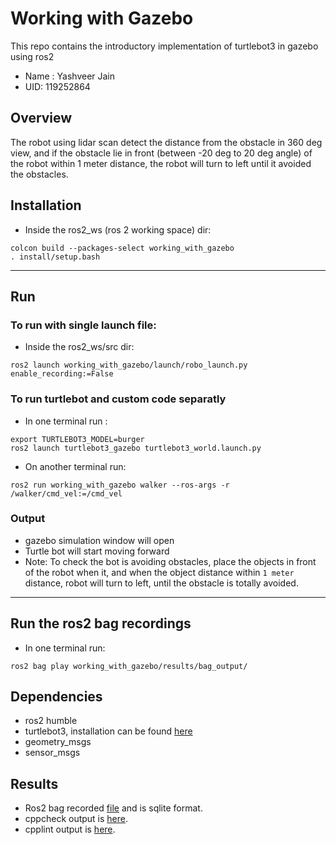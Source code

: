 # Working with Gazebo
This repo contains the introductory implementation of turtlebot3 in gazebo using ros2
* Name : Yashveer Jain
* UID: 119252864
## Overview
The robot using lidar scan detect the distance from the obstacle in 360 deg view,
and if the obstacle lie in front (between -20 deg to 20 deg angle) of the robot within 1 meter distance, the robot will turn to left until it avoided the obstacles.

## Installation
* Inside the ros2_ws (ros 2 working space) dir:
```
colcon build --packages-select working_with_gazebo
. install/setup.bash
```
---
## Run
### To run with single launch file:
* Inside the ros2_ws/src dir:
```
ros2 launch working_with_gazebo/launch/robo_launch.py  enable_recording:=False
```

### To run turtlebot and custom code separatly
* In one terminal run :
```
export TURTLEBOT3_MODEL=burger
ros2 launch turtlebot3_gazebo turtlebot3_world.launch.py
```
* On another terminal run:
```
ros2 run working_with_gazebo walker --ros-args -r /walker/cmd_vel:=/cmd_vel
```

### Output
* gazebo simulation window will open
* Turtle bot will start moving forward
* Note: To check the bot is avoiding obstacles, place the objects in front of the robot when it, and when the object distance within `1 meter` distance, robot will turn to left, until the obstacle is totally avoided.
---
## Run the ros2 bag recordings
* In one terminal run:
```
ros2 bag play working_with_gazebo/results/bag_output/
```

## Dependencies
* ros2 humble
* turtlebot3, installation can be found [here](https://ros2-industrial-workshop.readthedocs.io/en/latest/_source/navigation/ROS2-Turtlebot.html)
* geometry_msgs
* sensor_msgs

## Results
* Ros2 bag recorded [file](results/bag_output/) and is sqlite format.
* cppcheck output is [here](results/cppcheck-output.txt).
* cpplint output is [here](results/cpplint-output.txt).
